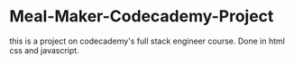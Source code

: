 # Meal-Maker-Codecademy-Project
this is a project on codecademy's full stack
engineer course. Done in html css and javascript.